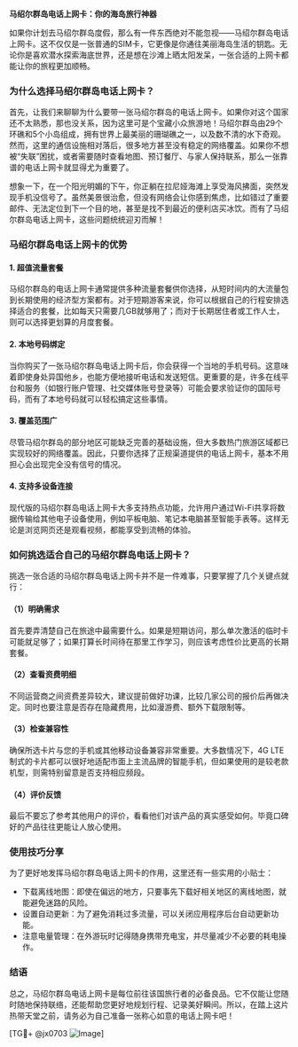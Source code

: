 **马绍尔群岛电话上网卡：你的海岛旅行神器**

如果你计划去马绍尔群岛度假，那么有一件东西绝对不能忽视——马绍尔群岛电话上网卡。这不仅仅是一张普通的SIM卡，它更像是你通往美丽海岛生活的钥匙。无论你是喜欢潜水探索海底世界，还是想在沙滩上晒太阳发呆，一张合适的上网卡都能让你的旅程更加顺畅。

### 为什么选择马绍尔群岛电话上网卡？

首先，让我们来聊聊为什么要带一张马绍尔群岛的电话上网卡。如果你对这个国家还不太熟悉，那也没关系，因为这里可是个宝藏小众旅游地！马绍尔群岛由29个环礁和5个小岛组成，拥有世界上最美丽的珊瑚礁之一，以及数不清的水下奇观。然而，这里的通信设施相对落后，很多地方甚至没有稳定的网络覆盖。如果你不想被“失联”困扰，或者需要随时查看地图、预订餐厅、与家人保持联系，那么一张靠谱的电话上网卡就显得尤为重要了。

想象一下，在一个阳光明媚的下午，你正躺在拉尼娅海滩上享受海风拂面，突然发现手机没信号了。虽然美景很治愈，但没有网络会让你感到焦虑，比如错过了重要邮件、无法定位到下一个目的地，甚至是找不到最近的便利店买冰饮。而有了马绍尔群岛电话上网卡，这些问题统统迎刃而解！

### 马绍尔群岛电话上网卡的优势

#### 1. **超值流量套餐**
马绍尔群岛的电话上网卡通常提供多种流量套餐供你选择，从短时间内的大流量包到长期使用的经济型方案都有。对于短期游客来说，你可以根据自己的行程安排选择适合的套餐，比如每天只需要几GB就够用了；而对于长期居住者或工作人士，则可以选择更划算的月度套餐。

#### 2. **本地号码绑定**
当你购买了一张马绍尔群岛电话上网卡后，你会获得一个当地的手机号码。这意味着即使身处异国他乡，也能方便地接听电话和发送短信。更重要的是，许多在线平台和服务（如银行账户管理、社交媒体账号登录等）可能会要求验证你的国际号码，而有了本地号码就可以轻松搞定这些事情。

#### 3. **覆盖范围广**
尽管马绍尔群岛的部分地区可能缺乏完善的基础设施，但大多数热门旅游区域都已实现较好的网络覆盖。因此，只要你选择了正规渠道提供的电话上网卡，基本不用担心会出现完全没有信号的情况。

#### 4. **支持多设备连接**
现代版的马绍尔群岛电话上网卡大多支持热点功能，允许用户通过Wi-Fi共享将数据传输给其他电子设备使用，例如平板电脑、笔记本电脑甚至智能手表等。这样无论是浏览网页还是观看视频，都能享受到流畅的体验。

### 如何挑选适合自己的马绍尔群岛电话上网卡？

挑选一张合适的马绍尔群岛电话上网卡并不是一件难事，只要掌握了几个关键点就行：

#### （1）明确需求
首先要弄清楚自己在旅途中最需要什么。如果是短期访问，那么单次激活的临时卡可能就足够了；如果打算长时间待在那里工作学习，则应该考虑性价比更高的长期套餐。

#### （2）查看资费明细
不同运营商之间资费差异较大，建议提前做好功课，比较几家公司的报价后再做决定。同时也要注意是否存在隐藏费用，比如漫游费、额外下载限制等。

#### （3）检查兼容性
确保所选卡片与您的手机或其他移动设备兼容非常重要。大多数情况下，4G LTE制式的卡片都可以很好地适配市面上主流品牌的智能手机，但如果使用的是较老款机型，则需特别留意是否支持相应频段。

#### （4）评价反馈
最后不要忘了参考其他用户的评价，看看他们对该产品的真实感受如何。毕竟口碑好的产品往往更能让人放心使用。

### 使用技巧分享

为了更好地发挥马绍尔群岛电话上网卡的作用，这里还有一些实用的小贴士：

- 下载离线地图：即使在偏远的地方，只要事先下载好相关地区的离线地图，就能避免迷路的风险。
- 设置自动更新：为了避免消耗过多流量，可以关闭应用程序后台自动更新功能。
- 注意电量管理：在外游玩时记得随身携带充电宝，并尽量减少不必要的耗电操作。

### 结语

总之，马绍尔群岛电话上网卡是每位前往该国旅行者的必备良品。它不仅能让您随时随地保持联络，还能帮助您更好地规划行程、记录美好瞬间。所以，在踏上这片热带天堂之前，请务必为自己准备一张称心如意的电话上网卡吧！

[TG💪+ @jx0703 ![Image](https://github.com/user-attachments/assets/dbca1d08-cadb-493c-b0ec-ad6f7a83f270)]